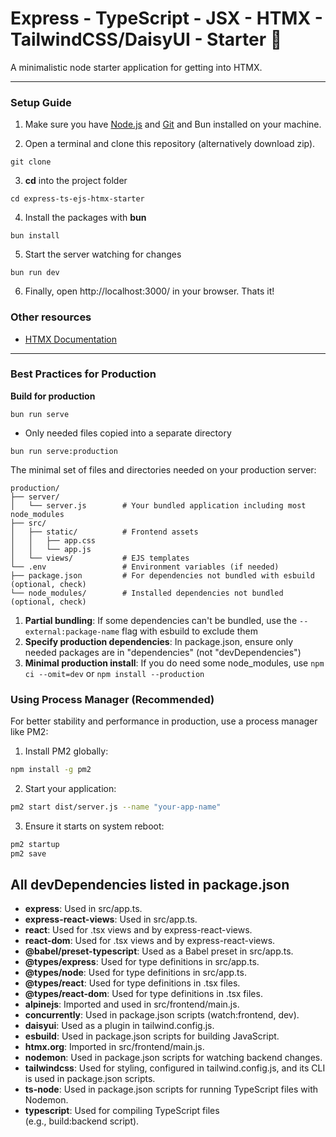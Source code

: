 # Express - TypeScript - JSX - HTMX - TailwindCSS/DaisyUI - Starter 🚀
A minimalistic node starter application for getting into HTMX.

---

### Setup Guide

1. Make sure you have [Node.js](https://nodejs.org/en/download) and [Git](https://git-scm.com/downloads) and Bun installed on your machine.

2. Open a terminal and clone this repository (alternatively download zip).
```
git clone 
```

3. **cd** into the project folder
```
cd express-ts-ejs-htmx-starter
```

4. Install the packages with **bun**
```
bun install
```

5. Start the server watching for changes
```
bun run dev
```

6. Finally, open http://localhost:3000/ in your browser. Thats it!

### Other resources

- [HTMX Documentation](https://htmx.org/docs/)

---

### Best Practices for Production

**Build for production**

```
bun run serve
```

- Only needed files copied into a separate directory
```
bun run serve:production
```

The minimal set of files and directories needed on your production server:

```
production/
├── server/
│   └── server.js        # Your bundled application including most node_modules
├── src/
│   ├── static/          # Frontend assets
│   │   ├── app.css      
│   │   └── app.js       
│   └── views/           # EJS templates
└── .env                 # Environment variables (if needed)
├── package.json         # For dependencies not bundled with esbuild (optional, check)
└── node_modules/        # Installed dependencies not bundled (optional, check)
```

1. **Partial bundling**: If some dependencies can't be bundled, use the `--external:package-name` flag with esbuild to exclude them
2. **Specify production dependencies**: In package.json, ensure only needed packages are in "dependencies" (not "devDependencies")
3. **Minimal production install**: If you do need some node_modules, use `npm ci --omit=dev` or `npm install --production`

### Using Process Manager (Recommended)
For better stability and performance in production, use a process manager like PM2:

1. Install PM2 globally:
```bash
npm install -g pm2
```

2. Start your application:
```bash
pm2 start dist/server.js --name "your-app-name"
```

3. Ensure it starts on system reboot:
```bash
pm2 startup
pm2 save
```

## All devDependencies listed in package.json

* **express**: Used in src/app.ts.
* **express-react-views**: Used in src/app.ts.
* **react**: Used for .tsx views and by express-react-views.
* **react-dom**: Used for .tsx views and by express-react-views.
* **@babel/preset-typescript**: Used as a Babel preset in src/app.ts.
* **@types/express**: Used for type definitions in src/app.ts.
* **@types/node**: Used for type definitions in src/app.ts.
* **@types/react**: Used for type definitions in .tsx files.
* **@types/react-dom**: Used for type definitions in .tsx files.
* **alpinejs**: Imported and used in src/frontend/main.js.
* **concurrently**: Used in package.json scripts (watch:frontend, dev).
* **daisyui**: Used as a plugin in tailwind.config.js.
* **esbuild**: Used in package.json scripts for building JavaScript.
* **htmx.org**: Imported in src/frontend/main.js.
* **nodemon**: Used in package.json scripts for watching backend changes.
* **tailwindcss**: Used for styling, configured in tailwind.config.js, and its CLI is used in package.json scripts.
* **ts-node**: Used in package.json scripts for running TypeScript files with Nodemon.
* **typescript**: Used for compiling TypeScript files (e.g., build:backend script).
